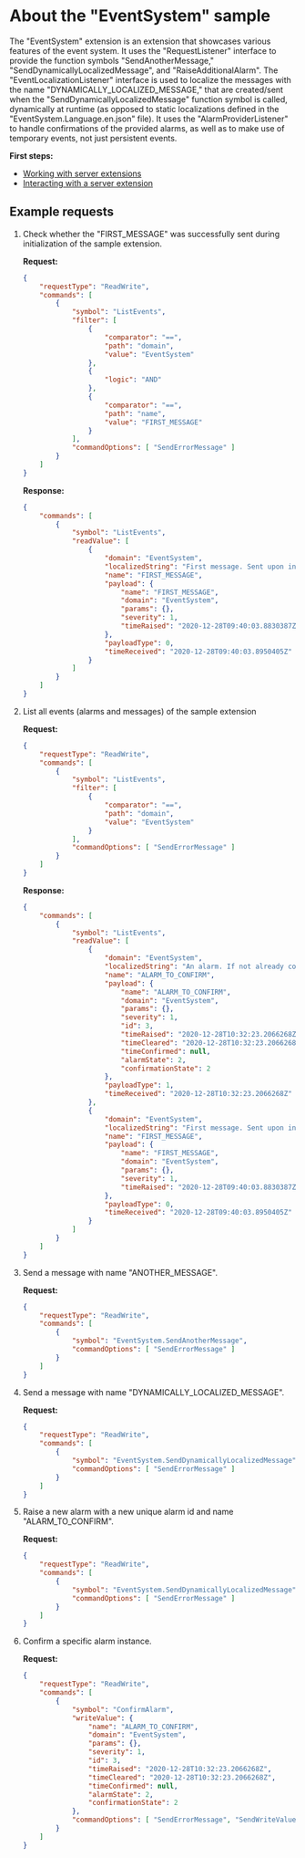 # About the "EventSystem" sample

The "EventSystem" extension is an extension that showcases various features of the event system.
It uses the "RequestListener" interface to provide the function symbols "SendAnotherMessage,"
"SendDynamicallyLocalizedMessage", and "RaiseAdditionalAlarm".
The "EventLocalizationListener" interface is used to localize the messages with the name "DYNAMICALLY_LOCALIZED_MESSAGE,"
that are created/sent when the "SendDynamicallyLocalizedMessage" function symbol is called, dynamically
at runtime (as opposed to static localizations defined in the "EventSystem.Language.en.json" file).
It uses the "AlarmProviderListener" to handle confirmations of the provided alarms, as well as to
make use of temporary events, not just persistent events.

**First steps:**

- [Working with server extensions](../../README/WorkingWithServerExtensions.md)
- [Interacting with a server extension](../../README/InteractingWithServerExtensions.md)

## Example requests

1. Check whether the "FIRST_MESSAGE" was successfully sent during initialization
of the sample extension.

    **Request:**

    ```json
    {
        "requestType": "ReadWrite",
        "commands": [
            {
                "symbol": "ListEvents",
                "filter": [
                    {
                        "comparator": "==",
                        "path": "domain",
                        "value": "EventSystem"
                    },
                    {
                        "logic": "AND"
                    },
                    {
                        "comparator": "==",
                        "path": "name",
                        "value": "FIRST_MESSAGE"
                    }
                ],
                "commandOptions": [ "SendErrorMessage" ]
            }
        ]
    }
    ```

    **Response:**

    ```json
    {
        "commands": [
            {
                "symbol": "ListEvents",
                "readValue": [
                    {
                        "domain": "EventSystem",
                        "localizedString": "First message. Sent upon initialization of this sample extension.",
                        "name": "FIRST_MESSAGE",
                        "payload": {
                            "name": "FIRST_MESSAGE",
                            "domain": "EventSystem",
                            "params": {},
                            "severity": 1,
                            "timeRaised": "2020-12-28T09:40:03.8830387Z"
                        },
                        "payloadType": 0,
                        "timeReceived": "2020-12-28T09:40:03.8950405Z"
                    }
                ]
            }
        ]
    }
    ```

1. List all events (alarms and messages) of the sample extension

    **Request:**

    ```json
    {
        "requestType": "ReadWrite",
        "commands": [
            {
                "symbol": "ListEvents",
                "filter": [
                    {
                        "comparator": "==",
                        "path": "domain",
                        "value": "EventSystem"
                    }
                ],
                "commandOptions": [ "SendErrorMessage" ]
            }
        ]
    }
    ```

    **Response:**

    ```json
    {
        "commands": [
            {
                "symbol": "ListEvents",
                "readValue": [
                    {
                        "domain": "EventSystem",
                        "localizedString": "An alarm. If not already confirmed, it can be confirmed by calling the 'ConfirmAlarm' function symbol.",
                        "name": "ALARM_TO_CONFIRM",
                        "payload": {
                            "name": "ALARM_TO_CONFIRM",
                            "domain": "EventSystem",
                            "params": {},
                            "severity": 1,
                            "id": 3,
                            "timeRaised": "2020-12-28T10:32:23.2066268Z",
                            "timeCleared": "2020-12-28T10:32:23.2066268Z",
                            "timeConfirmed": null,
                            "alarmState": 2,
                            "confirmationState": 2
                        },
                        "payloadType": 1,
                        "timeReceived": "2020-12-28T10:32:23.2066268Z"
                    },
                    {
                        "domain": "EventSystem",
                        "localizedString": "First message. Sent upon initialization of this sample extension.",
                        "name": "FIRST_MESSAGE",
                        "payload": {
                            "name": "FIRST_MESSAGE",
                            "domain": "EventSystem",
                            "params": {},
                            "severity": 1,
                            "timeRaised": "2020-12-28T09:40:03.8830387Z"
                        },
                        "payloadType": 0,
                        "timeReceived": "2020-12-28T09:40:03.8950405Z"
                    }
                ]
            }
        ]
    }
    ```

1. Send a message with name "ANOTHER_MESSAGE".

    **Request:**

    ```json
    {
        "requestType": "ReadWrite",
        "commands": [
            {
                "symbol": "EventSystem.SendAnotherMessage",
                "commandOptions": [ "SendErrorMessage" ]
            }
        ]
    }
    ```

1. Send a message with name "DYNAMICALLY_LOCALIZED_MESSAGE".

    **Request:**

    ```json
    {
        "requestType": "ReadWrite",
        "commands": [
            {
                "symbol": "EventSystem.SendDynamicallyLocalizedMessage",
                "commandOptions": [ "SendErrorMessage" ]
            }
        ]
    }
    ```

1. Raise a new alarm with a new unique alarm id and name "ALARM_TO_CONFIRM".

    **Request:**

    ```json
    {
        "requestType": "ReadWrite",
        "commands": [
            {
                "symbol": "EventSystem.SendDynamicallyLocalizedMessage",
                "commandOptions": [ "SendErrorMessage" ]
            }
        ]
    }
    ```

1. Confirm a specific alarm instance.

    **Request:**

    ```json
    {
        "requestType": "ReadWrite",
        "commands": [
            {
                "symbol": "ConfirmAlarm",
                "writeValue": {
                    "name": "ALARM_TO_CONFIRM",
                    "domain": "EventSystem",
                    "params": {},
                    "severity": 1,
                    "id": 3,
                    "timeRaised": "2020-12-28T10:32:23.2066268Z",
                    "timeCleared": "2020-12-28T10:32:23.2066268Z",
                    "timeConfirmed": null,
                    "alarmState": 2,
                    "confirmationState": 2
                },
                "commandOptions": [ "SendErrorMessage", "SendWriteValue" ]
            }
        ]
    }
    ```
